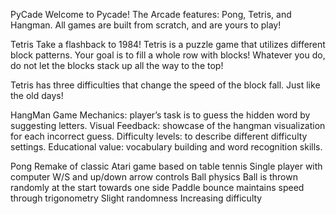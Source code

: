 PyCade
Welcome to Pycade! The Arcade features: Pong, Tetris, and Hangman. All games are built from scratch, and are yours to play!

Tetris
Take a flashback to 1984! Tetris is a puzzle game that utilizes different block patterns. Your goal is to fill a whole row with blocks! Whatever you do, do not let the blocks stack up all the way to the top!

Tetris has three difficulties that change the speed of the block fall. Just like the old days!

HangMan
Game Mechanics:
player’s task is to guess the hidden word by suggesting letters.
Visual Feedback:
showcase of the hangman visualization for each incorrect guess.
Difficulty levels:
to describe different difficulty settings.
Educational value:
vocabulary building and word recognition skills.

Pong
Remake of classic Atari game based on table tennis
Single player with computer
W/S and up/down arrow controls
Ball physics
Ball is thrown randomly at the start towards one side
Paddle bounce maintains speed through trigonometry
Slight randomness
Increasing difficulty

